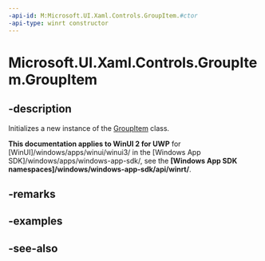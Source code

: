 ```yaml
---
-api-id: M:Microsoft.UI.Xaml.Controls.GroupItem.#ctor
-api-type: winrt constructor
---
```


<!-- Method syntax
public GroupItem()
-->

# Microsoft.UI.Xaml.Controls.GroupItem.GroupItem

## -description
Initializes a new instance of the [GroupItem](groupitem.md) class.

**This documentation applies to WinUI 2 for UWP** for [WinUI]/windows/apps/winui/winui3/ in the [Windows App SDK]/windows/apps/windows-app-sdk/, see the **[Windows App SDK namespaces]/windows/windows-app-sdk/api/winrt/**.

## -remarks

## -examples

## -see-also

